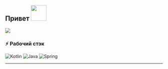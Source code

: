 ## Привет <img src="https://media.giphy.com/media/mGcNjsfWAjY5AEZNw6/giphy.gif" width="50">

<p align="left">
  <img src="https://github-readme-stats.vercel.app/api?username=NikitaBurtelov&show_icons=true&theme=dark" />
</p>

### ⚡ Рабочий стэк

![Kotlin](https://img.shields.io/badge/Kotlin---?color=333&logo=Kotlin&logoColor=orange&style=for-the-badge)
![Java](https://img.shields.io/badge/Java---?color=333&logo=Java&logoColor=orange&style=for-the-badge)
![Spring](https://img.shields.io/badge/Spring---?color=brightgreen&logo=Spring&logoColor=fff&style=for-the-badge)

---

<!--
**NikitaBurtelov/NikitaBurtelov** is a ✨ _special_ ✨ repository because its `README.md` (this file) appears on your GitHub profile.

Here are some ideas to get you started:

- 🔭 I’m currently working on ...
- 🌱 I’m currently learning ...
- 👯 I’m looking to collaborate on ...
- 🤔 I’m looking for help with ...
- 💬 Ask me about ...
- 📫 How to reach me: ...
- 😄 Pronouns: ...
- ⚡ Fun fact: ...
-->
 
